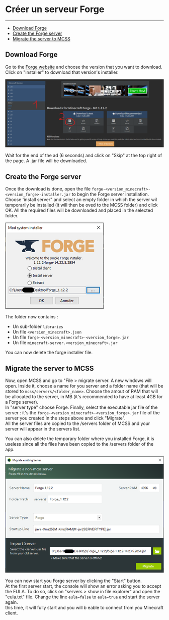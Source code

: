 # Créer un serveur Forge

---

*   [Download Forge](#download-forge)
*   [Create the Forge server](#create-forge-server)
*   [Migrate the server to MCSS](#migrate-server)

<a name="download-forge"></a>
## Download Forge

Go to the [Forge website](https://files.minecraftforge.net) and choose the version that you want to download. Click on "Installer" to download that version's installer.

![Le site de forge](assets/screenshots/download_forge.png)

Wait for the end of the ad (6 seconds) and click on "Skip" at the top right of the page. A .jar file will be downloaded.

<a name="create-forge-server"></a>
## Create the Forge server

Once the download is done, open the file `forge-<version_minecraft>-<version_forge>-installer.jar` to begin the Forge server installation. <br>
Choose 'install server" and select an empty folder in which the server wil temporarily be installed (it will then be oved to the MCSS folder) and click OK. All the required files will be downloaded and placed in the selected folder.

![L'installateur Forge](assets/screenshots/install_forge.png)

The folder now contains : 
*   Un sub-folder `libraries`
*   Un file `<version_minecraft>.json`
*   Un file `forge-<version_minecraft>-<version_forge>.jar`
*   Un file `minecraft-server.<version_minecraft>.jar`

You can now delete the forge installer file.

<a name="migrate-server"></a>
## Migrate the server to MCSS

Now, open MCSS and go to "File > migrate server. A new windows will open. Inside it, choose a name for you server and a folder name (that will be stored to `mcss/servers/<folder_name>`. Choose the amout of RAM that will be allocated to the server, in MB (it's recommended to have at least 4GB for a Forge server).<br>
In "server type" choose Forge. Finally, select the executable jar file of the server : it's the `forge-<version_minecraft>-<version_forge>.jar` file of the server you created in the steps above and click "Migrate". <br>
All the server files are copied to the /servers folder of MCSS and your server will appear in the servers list. <br>

You can also delete the temporary folder where you installed Forge, it is useless since all the files have been copied to the /servers folder of the app.

![La fenêtre de migration de serveur](assets/screenshots/migrate_forge.png)

You can now start you Forge server by clicking the "Start" button. <br>
At the first server start, the console will show an error asking you to accept the EULA. To do so, click on "servers > show in file explorer" and open the "eula.txt" file. Change the line `eula=false` to `eula=true` and start the server again. <br>
this time, it will fully start and you will b eable to connect from you Minecraft client.

